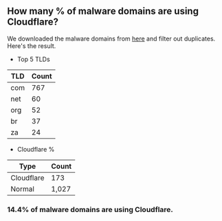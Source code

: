 ## How many % of malware domains are using Cloudflare?


We downloaded the malware domains from [here](https://urlhaus.abuse.ch) and filter out duplicates.
Here's the result.


[//]: # (start replacement)


- Top 5 TLDs

| TLD | Count |
| --- | --- |
| com | 767 |
| net | 60 |
| org | 52 |
| br | 37 |
| za | 24 |


- Cloudflare %

| Type | Count |
| --- | --- |
| Cloudflare | 173 |
| Normal | 1,027 |


### 14.4% of malware domains are using Cloudflare.
